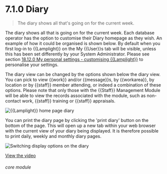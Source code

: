 # 7.1.0    Diary

> The diary shows all that's going on for the current week. 

The diary shows all that is going on for the current week. Each database operator has the option to customise their Diary homepage as they wish. An example of how it could be organised is shown below. By default when you first log-in to {{Lamplight}} on the My {{User}}s tab will be visible, unless this has been set differently by your System Administrator. Please see section [18.12.0  My personal settings - customising {{Lamplight}}](/help/index/v/{{version}}/p/18.12.0) to personalise your settings. 

The diary view can be changed by the options shown below the diary view. You can pick to view {{work}} and/or {{message}}s, by {{workarea}}, by location or by {{staff}} member attending, or indeed a combination of these options. Please note that only those with the {{Staff}} Management Module will be able to view the records associated with the module, such as non-contact work, {{staff}} training or {{staff}} appraisals. 

![{{Lamplight}} home page diary]({{imgpath}}35a.png)

You can print the diary page by clicking the 'print diary' button on the bottom of the page. This will open up a new tab within your web browser with the current view of your diary being displayed. It is therefore possible to print daily, weekly and monthly diary pages. 

![Switching display options on the diary]({{imgpath}}35b.png) 

[View the video](/help/video/id/3)
###### core module


